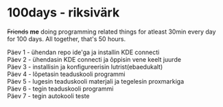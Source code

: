 # 100days - riksivärk
<s>Friends</s> **me** doing programming related things for atleast 30min every day for 100 days. All together, that's 50 hours.  
  
Päev 1 - ühendan repo ide'ga ja installin KDE connecti  
Päev 2 - ühendasin KDE connecti ja õppisin vene keelt juurde  
Päev 3 - installisin ja konfigureerisin lutrist(ebaedukalt)  
Päev 4 - lõpetasin teaduskooli programmi  
Päev 5 - lugesin teaduskooli materjali ja tegelesin proxmarkiga  
Päev 6 - tegin teaduskooli programmi  
Päev 7 - tegin autokooli teste  
